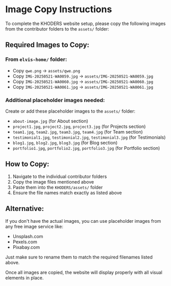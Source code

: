 # Image Copy Instructions

To complete the KHODERS website setup, please copy the following images from the contributor folders to the `assets/` folder:

## Required Images to Copy:

### From `elvis-home/` folder:
- Copy `qwe.png` → `assets/qwe.png`
- Copy `IMG-20250521-WA0059.jpg` → `assets/IMG-20250521-WA0059.jpg`
- Copy `IMG-20250521-WA0060.jpg` → `assets/IMG-20250521-WA0060.jpg`
- Copy `IMG-20250521-WA0061.jpg` → `assets/IMG-20250521-WA0061.jpg`

### Additional placeholder images needed:
Create or add these placeholder images to the `assets/` folder:
- `about-image.jpg` (for About section)
- `project1.jpg`, `project2.jpg`, `project3.jpg` (for Projects section)
- `team1.jpg`, `team2.jpg`, `team3.jpg`, `team4.jpg` (for Team section)
- `testimonial1.jpg`, `testimonial2.jpg`, `testimonial3.jpg` (for Testimonials)
- `blog1.jpg`, `blog2.jpg`, `blog3.jpg` (for Blog section)
- `portfolio1.jpg`, `portfolio2.jpg`, `portfolio3.jpg` (for Portfolio section)

## How to Copy:

1. Navigate to the individual contributor folders
2. Copy the image files mentioned above
3. Paste them into the `KHODERS/assets/` folder
4. Ensure the file names match exactly as listed above

## Alternative:
If you don't have the actual images, you can use placeholder images from any free image service like:
- Unsplash.com
- Pexels.com
- Pixabay.com

Just make sure to rename them to match the required filenames listed above.

Once all images are copied, the website will display properly with all visual elements in place.